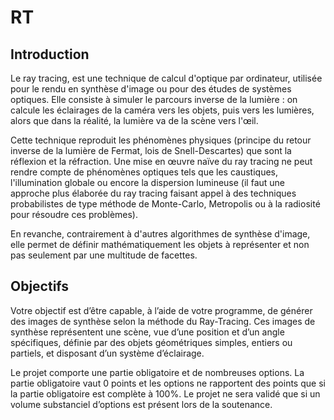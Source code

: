 # RT

## Introduction

  Le ray tracing, est une technique de calcul d'optique par ordinateur, utilisée pour le rendu en synthèse d'image ou pour des études de systèmes optiques. Elle consiste à simuler le parcours inverse de la lumière : on calcule les éclairages de la caméra vers les objets, puis vers les lumières, alors que dans la réalité, la lumière va de la scène vers l'œil.

  Cette technique reproduit les phénomènes physiques (principe du retour inverse de la lumière de Fermat, lois de Snell-Descartes) que sont la réflexion et la réfraction. Une mise en œuvre naïve du ray tracing ne peut rendre compte de phénomènes optiques tels que les caustiques, l'illumination globale ou encore la dispersion lumineuse (il faut une approche plus élaborée du ray tracing faisant appel à des techniques probabilistes de type méthode de Monte-Carlo, Metropolis ou à la radiosité pour résoudre ces problèmes).

En revanche, contrairement à d'autres algorithmes de synthèse d'image, elle permet de définir mathématiquement les objets à représenter et non pas seulement par une multitude de facettes.

## Objectifs

  Votre objectif est d’être capable, à l’aide de votre programme, de générer des images de synthèse selon la méthode du Ray-Tracing. Ces images de synthèse représentent une scène, vue d’une position et d’un angle spécifiques, définie par des objets géométriques simples, entiers ou partiels, et disposant d’un système d’éclairage.
  
  Le projet comporte une partie obligatoire et de nombreuses options. La partie obligatoire vaut 0 points et les options ne rapportent des points que si la partie obligatoire est complète à 100%. Le projet ne sera validé que si un volume substanciel d’options est présent lors de la soutenance.
